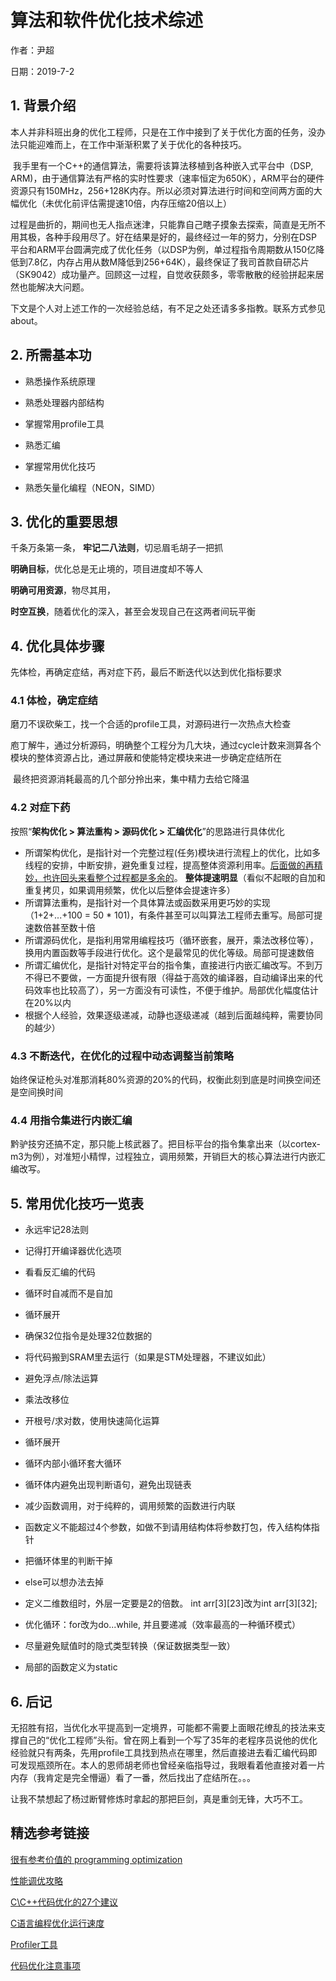 # 算法和软件优化技术综述

作者：尹超

日期：2019-7-2

## 1. 背景介绍

​	本人并非科班出身的优化工程师，只是在工作中接到了关于优化方面的任务，没办法只能迎难而上，在工作中渐渐积累了关于优化的各种技巧。

​	我手里有一个C++的通信算法，需要将该算法移植到各种嵌入式平台中（DSP, ARM)，由于通信算法有严格的实时性要求（速率恒定为650K），ARM平台的硬件资源只有150MHz，256+128K内存。所以必须对算法进行时间和空间两方面的大幅优化（未优化前评估需提速10倍，内存压缩20倍以上）

​	过程是曲折的，期间也无人指点迷津，只能靠自己瞎子摸象去探索，简直是无所不用其极，各种手段用尽了。好在结果是好的，最终经过一年的努力，分别在DSP平台和ARM平台圆满完成了优化任务（以DSP为例，单过程指令周期数从150亿降低到7.8亿，内存占用从数M降低到256+64K），最终保证了我司首款自研芯片（SK9042）成功量产。回顾这一过程，自觉收获颇多，零零散散的经验拼起来居然也能解决大问题。

​	下文是个人对上述工作的一次经验总结，有不足之处还请多多指教。联系方式参见about。

## 2. 所需基本功

- 熟悉操作系统原理

- 熟悉处理器内部结构

- 掌握常用profile工具

- 熟悉汇编

- 掌握常用优化技巧

- 熟悉矢量化编程（NEON，SIMD）


## 3. 优化的重要思想

千条万条第一条， **牢记二八法则**，切忌眉毛胡子一把抓

**明确目标**，优化总是无止境的，项目进度却不等人

**明确可用资源**，物尽其用，

**时空互换**，随着优化的深入，甚至会发现自己在这两者间玩平衡

## 4. 优化具体步骤

先体检，再确定症结，再对症下药，最后不断迭代以达到优化指标要求

### 4.1 体检，确定症结

​	磨刀不误砍柴工，找一个合适的profile工具，对源码进行一次热点大检查

​	庖丁解牛，通过分析源码，明确整个工程分为几大块，通过cycle计数来测算各个模块的整体资源占比，通过屏蔽和使能特定模块来进一步确定症结所在

​	最终把资源消耗最高的几个部分拎出来，集中精力去给它降温

### 4.2 对症下药

按照“**架构优化 > 算法重构 > 源码优化 > 汇编优化**”的思路进行具体优化

- 所谓架构优化，是指针对一个完整过程(任务)模块进行流程上的优化，比如多线程的安排，中断安排，避免重复过程，提高整体资源利用率。<u>后面做的再精妙，也许回头来看整个过程都是多余的</u>。 **整体提速明显**（看似不起眼的自加和重复拷贝，如果调用频繁，优化以后整体会提速许多）
- 所谓算法重构，是指针对一个具体算法或函数采用更巧妙的实现（1+2+...+100 = 50 * 101)，有条件甚至可以叫算法工程师去重写。局部可提速数倍甚至数十倍
- 所谓源码优化，是指利用常用编程技巧（循环嵌套，展开，乘法改移位等），换用内置函数等手段进行优化。这个是最常见的优化等级。局部可提速数倍
- 所谓汇编优化，是指针对特定平台的指令集，直接进行内嵌汇编改写。不到万不得已不要做，一方面提升很有限（得益于高效的编译器，自动编译出来的代码效率也比较高了），另一方面没有可读性，不便于维护。局部优化幅度估计在20%以内
- 根据个人经验，效果逐级递减，动静也逐级递减（越到后面越纯粹，需要协同的越少）

### 4.3 不断迭代，在优化的过程中动态调整当前策略

​	始终保证枪头对准那消耗80%资源的20%的代码，权衡此刻到底是时间换空间还是空间换时间

### 4.4 用指令集进行内嵌汇编

​	黔驴技穷还搞不定，那只能上核武器了。把目标平台的指令集拿出来（以cortex-m3为例），对准短小精悍，过程独立，调用频繁，开销巨大的核心算法进行内嵌汇编改写。

## 5. 常用优化技巧一览表

- 永远牢记28法则
- 记得打开编译器优化选项
- 看看反汇编的代码
- 循环时自减而不是自加

- 循环展开

- 确保32位指令是处理32位数据的

- 将代码搬到SRAM里去运行（如果是STM处理器，不建议如此）
- 避免浮点/除法运算
- 乘法改移位
- 开根号/求对数，使用快速简化运算
- 循环展开
- 循环内部小循环套大循环
- 循环体内避免出现判断语句，避免出现链表
- 减少函数调用，对于纯粹的，调用频繁的函数进行内联
- 函数定义不能超过4个参数，如做不到请用结构体将参数打包，传入结构体指针
- 把循环体里的判断干掉
- else可以想办法去掉
- 定义二维数组时，外层一定要是2的倍数。  int arr[3][23]改为int arr[3][32];
- 优化循环：for改为do...while, 并且要递减（效率最高的一种循环模式）
- 尽量避免赋值时的隐式类型转换（保证数据类型一致）
- 局部的函数定义为static

## 6. 后记

​	无招胜有招，当优化水平提高到一定境界，可能都不需要上面眼花缭乱的技法来支撑自己的“优化工程师”头衔。曾在网上看到一个写了35年的老程序员说他的优化经验就只有两条，先用profile工具找到热点在哪里，然后直接进去看汇编代码即可发现瓶颈所在。本人的恩师胡老师也曾经亲临指导过，我眼看着他直接对着一片内存（我肯定是完全懵逼）看了一番，然后找出了症结所在。。。

​	让我不禁想起了杨过断臂修炼时拿起的那把巨剑，真是重剑无锋，大巧不工。

## 精选参考链接

[很有参考价值的 programming optimization](http://www.azillionmonkeys.com/qed/optimize.html)

[性能调优攻略](http://coolshell.cn/articles/7490.html)

[C\C++代码优化的27个建议](http://blog.jobbole.com/67880/)

[C语言编程优化运行速度](http://blog.csdn.net/sunjiajiang/article/details/7887724)

[Profiler工具](http://www.cnblogs.com/likwo/archive/2012/12/20/2826988.html)

[代码优化注意事项](http://www.iteye.com/news/26814)

